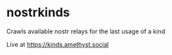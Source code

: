 # nostrkinds
Crawls available nostr relays for the last usage of a kind

Live at https://kinds.amethyst.social